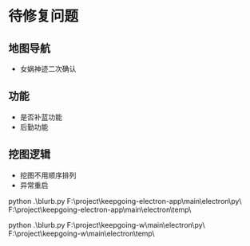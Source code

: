 # 待修复问题

## 地图导航
- 女娲神迹二次确认

## 功能
- 是否补蓝功能
- 后勤功能

## 挖图逻辑
-  挖图不用顺序排列
-  异常重启

python .\blurb.py F:\project\keepgoing-electron-app\main\electron\py\ F:\project\keepgoing-electron-app\main\electron\temp\

python .\blurb.py F:\project\keepgoing-w\main\electron\py\ F:\project\keepgoing-w\main\electron\temp\

